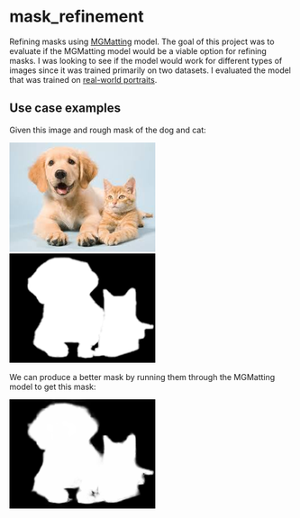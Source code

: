 # mask_refinement
Refining masks using [MGMatting](https://github.com/yucornetto/MGMatting) model. The goal of this project was to evaluate if the MGMatting model would be a viable option for refining masks. I was looking to see if the model would work for different types of images since it was trained primarily on two datasets. I evaluated the model that was trained on [real-world portraits](https://livejohnshopkins-my.sharepoint.com/:u:/g/personal/qyu13_jh_edu/Edl8x0nQjy1JhGP6rcV0N-cB654HpmZZa5bwW9rYUvmsJg?e=J3lSba).

## Use case examples

Given this image and rough mask of the dog and cat:

![dogs](https://github.com/benaxline/mask_refinement/blob/main/data/image/pet/download.jpg) ![dogs](https://github.com/benaxline/mask_refinement/blob/main/data/masks/pet/download.png)

We can produce a better mask by running them through the MGMatting model to get this mask: 

![refined](https://github.com/benaxline/mask_refinement/blob/main/data/refined/pet/download.png)
